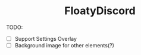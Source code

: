 <h1 align=center>FloatyDiscord</h1>





TODO:

* [ ] Support Settings Overlay
* [ ] Background image for other elements(?)
